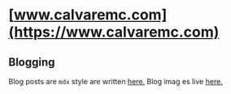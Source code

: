 # [www.calvaremc.com](https://www.calvaremc.com)

## Blogging
Blog posts are `mdx` style are written [here.](src/content/blog) Blog imag
es live [here.](src/assets)
